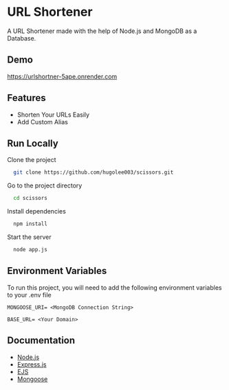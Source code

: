 
# URL Shortener

A URL Shortener made with the help of Node.js and MongoDB as a Database.
## Demo

https://urlshortner-5ape.onrender.com

## Features

- Shorten Your URLs Easily
- Add Custom Alias




## Run Locally

Clone the project

```bash
  git clone https://github.com/hugolee003/scissors.git
```

Go to the project directory

```bash
  cd scissors
```

Install dependencies

```bash
  npm install
```

Start the server

```bash
  node app.js
```


## Environment Variables

To run this project, you will need to add the following environment variables to your .env file

`MONGOOSE_URI= <MongoDB Connection String>`

`BASE_URL= <Your Domain>`



## Documentation

- [Node.js](https://nodejs.org/en/docs/) 
- [Express.js](https://expressjs.com/)
- [EJS](https://ejs.co/#docs)
- [Mongoose](https://mongoosejs.com/docs/guide.html)


